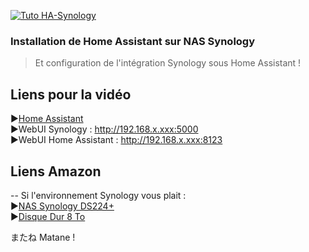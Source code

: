 [![Tuto HA-Synology](https://github.com/user-attachments/assets/ace80be6-7c6e-4554-a4e5-ba7e95307cfa)](https://youtu.be/qIt8PinZX7A)

### Installation de Home Assistant sur NAS Synology <br/>
> Et configuration de l'intégration Synology sous Home Assistant !

## Liens pour la vidéo

►[Home Assistant](https://www.home-assistant.io/)  <br/>
►WebUI Synology : http://192.168.x.xxx:5000 <br/>
►WebUI Home Assistant : http://192.168.x.xxx:8123

## Liens Amazon
-- Si l'environnement Synology vous plait :   <br/>
►[NAS Synology DS224+](https://amzn.to/3OIi4h0)  <br/>
►[Disque Dur 8 To](https://amzn.to/4gf8EVR)

またね Matane !

